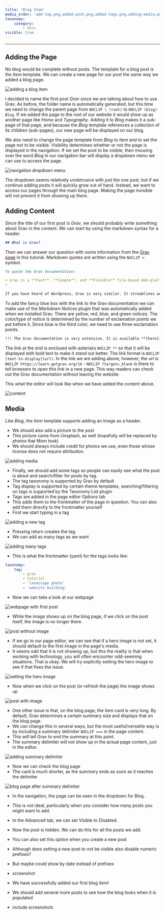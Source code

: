 ```yaml
---
title: 'Blog Item'
media_order: 'add-tag.png,added-post.png,added-tags.png,adding-media.png,after-summary-delimiter.png,first-item-content.png,summary-delimiter.png,setting-hero-image.png,item-without-image.png,item-with-image.png'
taxonomy:
    category:
        - docs
visible: true
---
```


---

## Adding the Page

No blog would be complete without posts. The template for a blog post is the _Item_ template. We can create a new page for our post the same way we added a blog page.

![adding a blog item](add-post.png)

I decided to name the first post _Grav_ since we are talking about how to use Grav. As before, the folder name is automatically generated, but this time we need to change the parent page from `NOCLIP \ (root)` to `NOCLIP (blog) Blog`. If we added the page to the root of our website it would show up as another page like _Home_ and _Typography_. Adding it to _Blog_ makes it a sub-page of that page, and because the _Blog_ template references a collection of its children (sub-pages), our new page will be displayed on our blog.

We also need to change the page template from _Blog_ to _Item_ and to set the page not to be visible. Visibility determines whether or not the page is displayed in the navigation. If we set the post to be visible, then mousing over the word _Blog_ in our navigation bar will display a dropdown menu we can use to access the page.

![navigation dropdown menu](navigation-dropdown.png)

The dropdown seems relatively unobtrusive with just the one post, but if we continue adding posts it will quickly grow out of hand. Instead, we want to access our pages through the main blog page. Making the page invisible will not prevent it from showing up there.

## Adding Content

Since the title of our first post is _Grav_, we should probably write something about Grav in the content. We can start by using the markdown syntax for a header.

```md
## What is Grav?

```

Then we can answer our question with some information from the [Grav page](http://grav.ds-tutorials.oucreate.com/overview/grav) in this tutorial. Markdown quotes are written using the `NOCLIP >` symbol.

```md
To quote the Grav documentation:

> Grav is a **Fast**, **Simple**, and **Flexible** file-based Web-platform.
> 

If you have heard of Wordpress, Grav is very similar. It streamlines website building, allowing users to create their own without requiring previous coding knowledge or experience.

```

To add the fancy blue box with the link to the Grav documentation we can make use of the _Markdown Notices_ plugin that was automatically added when we installed Grav. There are yellow, red, blue, and green notices. The color/type of notice is determined by the number of exclamation points we put before it. Since blue is the third color, we need to use three exclamation points.

```md
!!! The Grav documentation is very extensive. It is available **[here](https://learn.getgrav.org/16?target=_blank)**.

```

The link at the end is enclosed with asterisks `NOCLIP **` so that it will be displayed with bold text to make it stand out better. The link format is `NOCLIP [text-to-display](url)`. In the link we are adding above, however, the url is `NOCLIP https://learn.getgrav.org/16` - `NOCLIP ?target=_blank` is there to tell browsers to open this link in a new page. This way readers can check out the Grav documentation without leaving the website.

This what the editor will look like when we have added the content above.

![content](grav-content.png)

## Media

Like _Blog_, the _Item_ template supports adding an image as a header.

- We should also add a picture to the post
- This picture came from Unsplash, as well (hopefully will be replaced by photos that Mom took)
- We should always include credit for photos we use, even those whose license does not require attribution.

![adding media](adding-media.png)

- Finally, we should add some tags so people can easily see what the post is about and search/filter for posts by tag.
- The tag taxonomy is supported by Grav by default
- Tag display is supported by certain theme templates, searching/filtering on tags is supported by the Taxonomy List plugin
- Tags are added in the page editor Options tab
- This adds them to the frontmatter of the page in question. You can also add them directly to the frontmatter yourself
- First we start typing in a tag

![adding a new tag](add-tag.png)

- Pressing return creates the tag.
- We can add as many tags as we want

![adding many tags](added-tags.png)

- This is what the frontmatter (yaml) for the tags looks like:

```yaml
taxonomy:
    tag:
        - grav
        - tutorial
        - 'landscape photo'
        - 'website building'
```

- Now we can take a look at our webpage

![webpage with first post](added-post.png)

- While the image shows up on the blog page, if we click on the post itself, the image is no longer there.

![post without image](item-without-image.png)

- If we go to our page editor, we can see that if a hero image is not set, it should default to the first image in the page's media.
- It seems odd that it is not showing up, but this the reality is that when working with technology, you will often encounter odd-seeming situations. That is okay. We will try explicitly setting the hero image to see if that fixes the issue.

![setting the hero image](setting-hero-image.png)

- Now when we click on the post (or refresh the page) the image shows up

![post with image](item-with-image.png)

- One other issue is that, on the blog page, the item card is very long. By default, Grav determines a certain summary size and displays that on the blog page.
- We can change this in several ways, but the most useful/versatile way is by including a summary delimiter `NOCLIP ===` in the page content.
- This will tell Grav to end the summary at this point.
- The summary delimiter will not show up in the actual page content, just in the editor.

![adding summary delimiter](summary-delimiter.png)

- Now we can check the blog page
- The card is much shorter, as the summary ends as soon as it reaches the delimiter

![blog page after summary delimiter](after-summary-delimiter.png)

- In the navigation, the page can be seen in the dropdown for Blog.
- This is not ideal, particularly when you consider how many posts you might want to add.
- In the Advanced tab, we can set Visible to Disabled.
- Now the post is hidden. We can do this for all the posts we add.
- You can also set this option when you create a new post
- Although does setting a new post to not be visible also disable numeric prefixes?
- But maybe could show by date instead of prefixes

- screenshot

- We have successfully added our first blog item!
- We should add several more posts to see how the blog looks when it is populated

- include screenshots